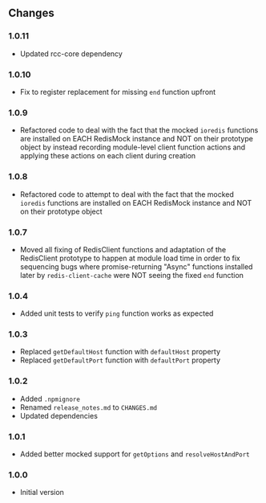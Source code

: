## Changes

### 1.0.11
- Updated rcc-core dependency

### 1.0.10
- Fix to register replacement for missing `end` function upfront

### 1.0.9
- Refactored code to deal with the fact that the mocked `ioredis` functions are installed on EACH RedisMock instance and 
  NOT on their prototype object by instead recording module-level client function actions and applying these actions on 
  each client during creation
  
### 1.0.8
- Refactored code to attempt to deal with the fact that the mocked `ioredis` functions are installed on EACH RedisMock 
  instance and NOT on their prototype object

### 1.0.7
- Moved all fixing of RedisClient functions and adaptation of the RedisClient prototype to happen at module load time 
  in order to fix sequencing bugs where promise-returning "Async" functions installed later by `redis-client-cache` 
  were NOT seeing the fixed `end` function

### 1.0.4
- Added unit tests to verify `ping` function works as expected

### 1.0.3
- Replaced `getDefaultHost` function with `defaultHost` property
- Replaced `getDefaultPort` function with `defaultPort` property

### 1.0.2
- Added `.npmignore`
- Renamed `release_notes.md` to `CHANGES.md`
- Updated dependencies

### 1.0.1
- Added better mocked support for `getOptions` and `resolveHostAndPort`

### 1.0.0
- Initial version